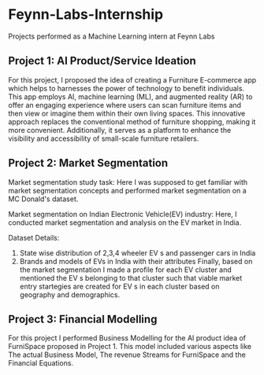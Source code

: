 # Feynn-Labs-Internship
Projects performed as a Machine Learning intern at Feynn Labs

## Project 1: AI Product/Service Ideation
For this project, I proposed the idea of creating a Furniture E-commerce app which helps to harnesses the power of technology to benefit individuals. This app employs AI, machine learning (ML), and augmented reality (AR) to offer an engaging experience where users can scan furniture items and then view or imagine them within their own living spaces. This innovative approach replaces the conventional method of furniture shopping, making it more convenient. Additionally, it serves as a platform to enhance the visibility and accessibility of small-scale furniture retailers.

## Project 2: Market Segmentation
Market segmentation study task: Here I was supposed to get familiar with market segmentation concepts and performed market segmentation on a MC Donald's dataset.

Market segmentation on Indian Electronic Vehicle(EV) industry: Here, I conducted market segmentation and analysis on the EV market in India.

Dataset Details:
1. State wise distribution of 2,3,4 wheeler EV s and passenger cars in India
2. Brands and models of EVs in India with their attributes
Finally, based on the market segmentation I made a profile for each EV cluster and mentioned the EV s belonging to that cluster such that viable market entry startegies are created for EV s in each cluster based on geography and demographics.

## Project 3: Financial Modelling
For this project I  performed Business Modelling for the AI product idea of FurniSpace proposed in Project 1. This model included various aspects like The actual Business Model, The revenue Streams for FurniSpace and the Financial Equations.
